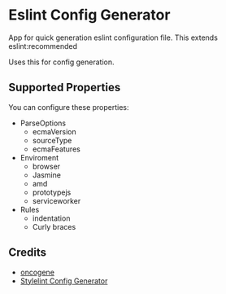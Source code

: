 # Eslint Config Generator

App for quick generation eslint configuration file. This extends eslint:recommended

Uses this for config generation.

## Supported Properties

You can configure these properties:
- ParseOptions
  - ecmaVersion
  - sourceType
  - ecmaFeatures
- Enviroment
  - browser
  - Jasmine
  - amd
  - prototypejs
  - serviceworker
- Rules
  - indentation
  - Curly braces

## Credits

- [oncogene](https://github.com/gwer/oncogene)
- [Stylelint Config Generator](https://maximgatilin.github.io/stylelint-config)
